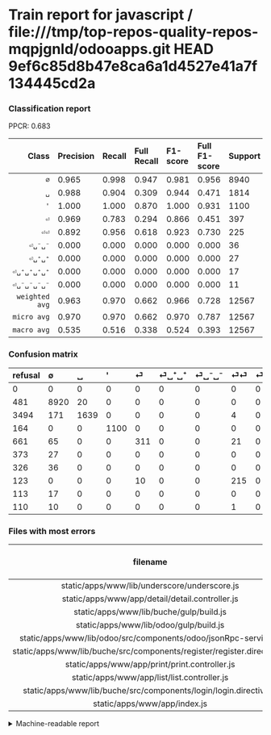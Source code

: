 # Train report for javascript / file:///tmp/top-repos-quality-repos-mqpjgnld/odooapps.git HEAD 9ef6c85d8b47e8ca6a1d4527e41a7f134445cd2a

### Classification report

PPCR: 0.683

| Class | Precision | Recall | Full Recall | F1-score | Full F1-score | Support | Full Support | PPCR |
|------:|:----------|:-------|:------------|:---------|:---------|:--------|:-------------|:-----|
| `∅` | 0.965| 0.998| 0.947| 0.981| 0.956| 8940| 9421| 0.949 |
| `␣` | 0.988| 0.904| 0.309| 0.944| 0.471| 1814| 5308| 0.342 |
| `'` | 1.000| 1.000| 0.870| 1.000| 0.931| 1100| 1264| 0.870 |
| `⏎` | 0.969| 0.783| 0.294| 0.866| 0.451| 397| 1058| 0.375 |
| `⏎⏎` | 0.892| 0.956| 0.618| 0.923| 0.730| 225| 348| 0.647 |
| `⏎␣⁻␣⁻` | 0.000| 0.000| 0.000| 0.000| 0.000| 36| 362| 0.099 |
| `⏎␣⁺␣⁺` | 0.000| 0.000| 0.000| 0.000| 0.000| 27| 400| 0.068 |
| `⏎␣⁺␣⁺␣⁺␣⁺` | 0.000| 0.000| 0.000| 0.000| 0.000| 17| 130| 0.131 |
| `⏎␣⁻␣⁻␣⁻␣⁻` | 0.000| 0.000| 0.000| 0.000| 0.000| 11| 121| 0.091 |
| `weighted avg` | 0.963| 0.970| 0.662| 0.966| 0.728| 12567| 18412| 0.683 |
| `micro avg` | 0.970| 0.970| 0.662| 0.970| 0.787| 12567| 18412| 0.683 |
| `macro avg` | 0.535| 0.516| 0.338| 0.524| 0.393| 12567| 18412| 0.683 |

### Confusion matrix

|refusal|  ∅| ␣| '| ⏎| ⏎␣⁺␣⁺| ⏎␣⁻␣⁻| ⏎⏎| ⏎␣⁺␣⁺␣⁺␣⁺| ⏎␣⁻␣⁻␣⁻␣⁻| 
|:---|:---|:---|:---|:---|:---|:---|:---|:---|:---|
|0 |0 |0 |0 |0 |0 |0 |0 |0 |0 |
|481 |8920 |20 |0 |0 |0 |0 |0 |0 |0 |
|3494 |171 |1639 |0 |0 |0 |0 |4 |0 |0 |
|164 |0 |0 |1100 |0 |0 |0 |0 |0 |0 |
|661 |65 |0 |0 |311 |0 |0 |21 |0 |0 |
|373 |27 |0 |0 |0 |0 |0 |0 |0 |0 |
|326 |36 |0 |0 |0 |0 |0 |0 |0 |0 |
|123 |0 |0 |0 |10 |0 |0 |215 |0 |0 |
|113 |17 |0 |0 |0 |0 |0 |0 |0 |0 |
|110 |10 |0 |0 |0 |0 |0 |1 |0 |0 |

### Files with most errors

| filename | number of errors|
|:----:|:-----|
| static/apps/www/lib/underscore/underscore.js | 85 |
| static/apps/www/app/detail/detail.controller.js | 54 |
| static/apps/www/lib/buche/gulp/build.js | 53 |
| static/apps/www/lib/odoo/gulp/build.js | 24 |
| static/apps/www/lib/odoo/src/components/odoo/jsonRpc-service.js | 22 |
| static/apps/www/lib/buche/src/components/register/register.directive.js | 22 |
| static/apps/www/app/print/print.controller.js | 15 |
| static/apps/www/app/list/list.controller.js | 15 |
| static/apps/www/lib/buche/src/components/login/login.directive.js | 12 |
| static/apps/www/app/index.js | 11 |

<details>
    <summary>Machine-readable report</summary>
```json
{
  "cl_report": {"\u0027": {"f1-score": 1.0, "precision": 1.0, "recall": 1.0, "support": 1100}, "macro avg": {"f1-score": 0.5237632220729029, "precision": 0.5348499543718002, "recall": 0.5155802054017131, "support": 12567}, "micro avg": {"f1-score": 0.969602928304289, "precision": 0.969602928304289, "recall": 0.969602928304289, "support": 12567}, "weighted avg": {"f1-score": 0.9655125917891567, "precision": 0.9630205333239095, "recall": 0.969602928304289, "support": 12567}, "\u2205": {"f1-score": 0.9809743758935443, "precision": 0.9647415098420938, "recall": 0.9977628635346756, "support": 8940}, "\u23ce": {"f1-score": 0.8662952646239553, "precision": 0.9688473520249221, "recall": 0.783375314861461, "support": 397}, "\u23ce\u23ce": {"f1-score": 0.9227467811158798, "precision": 0.8921161825726142, "recall": 0.9555555555555556, "support": 225}, "\u23ce\u2423\u207a\u2423\u207a": {"f1-score": 0.0, "precision": 0.0, "recall": 0.0, "support": 27}, "\u23ce\u2423\u207a\u2423\u207a\u2423\u207a\u2423\u207a": {"f1-score": 0.0, "precision": 0.0, "recall": 0.0, "support": 17}, "\u23ce\u2423\u207b\u2423\u207b": {"f1-score": 0.0, "precision": 0.0, "recall": 0.0, "support": 36}, "\u23ce\u2423\u207b\u2423\u207b\u2423\u207b\u2423\u207b": {"f1-score": 0.0, "precision": 0.0, "recall": 0.0, "support": 11}, "\u2423": {"f1-score": 0.9438525770227469, "precision": 0.9879445449065702, "recall": 0.9035281146637266, "support": 1814}},
  "cl_report_full": {"\u0027": {"f1-score": 0.9306260575296108, "precision": 1.0, "recall": 0.870253164556962, "support": 1264}, "macro avg": {"f1-score": 0.3931032779153816, "precision": 0.5348499543718002, "recall": 0.3375133600376502, "support": 18412}, "micro avg": {"f1-score": 0.7866619322767037, "precision": 0.969602928304289, "recall": 0.6617966543558549, "support": 18412}, "weighted avg": {"f1-score": 0.728255443784279, "precision": 0.9196359080254224, "recall": 0.6617966543558549, "support": 18412}, "\u2205": {"f1-score": 0.9556972196925055, "precision": 0.9647415098420938, "recall": 0.9468209319605138, "support": 9421}, "\u23ce": {"f1-score": 0.4510514865844815, "precision": 0.9688473520249221, "recall": 0.2939508506616257, "support": 1058}, "\u23ce\u23ce": {"f1-score": 0.7300509337860782, "precision": 0.8921161825726142, "recall": 0.617816091954023, "support": 348}, "\u23ce\u2423\u207a\u2423\u207a": {"f1-score": 0.0, "precision": 0.0, "recall": 0.0, "support": 400}, "\u23ce\u2423\u207a\u2423\u207a\u2423\u207a\u2423\u207a": {"f1-score": 0.0, "precision": 0.0, "recall": 0.0, "support": 130}, "\u23ce\u2423\u207b\u2423\u207b": {"f1-score": 0.0, "precision": 0.0, "recall": 0.0, "support": 362}, "\u23ce\u2423\u207b\u2423\u207b\u2423\u207b\u2423\u207b": {"f1-score": 0.0, "precision": 0.0, "recall": 0.0, "support": 121}, "\u2423": {"f1-score": 0.4705038036457586, "precision": 0.9879445449065702, "recall": 0.3087792012057272, "support": 5308}},
  "ppcr": 0.6825439930480122
}
```
</details>
